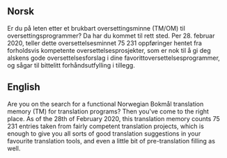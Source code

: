 ## Norsk

Er du på leten etter et brukbart oversettingsminne (TM/OM) til oversettingsprogrammer? Da har du kommet til rett sted. Per 28. februar 2020, teller dette oversettelsesminnet 75 231 oppføringer hentet fra forholdsvis kompetente oversettelsesprosjekter, som er nok til å gi deg alskens gode oversettelsesforslag i dine favorittoversettelsesprogrammer, og sågar til bittelitt forhåndsutfylling i tillegg.

## English

Are you on the search for a functional Norwegian Bokmål translation memory (TM) for translation programs? Then you've come to the right place. As of the 28th of February 2020, this translation memory counts 75 231 entries taken from fairly competent translation projects, which is enough to give you all sorts of good translation suggestions in your favourite translation tools, and even a little bit of pre-translation filling as well.
